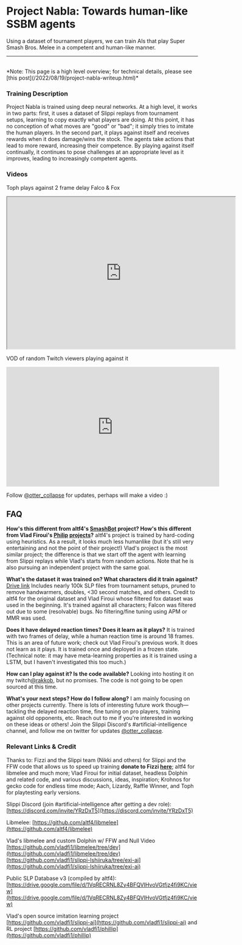 # Project Nabla: Towards human-like SSBM agents
Using a dataset of tournament players, we can train AIs that play Super Smash Bros. Melee in a competent and human-like manner.
<br>
<hr/>
<br>
*Note: This page is a high level overview; for technical details, please see [this post](/2022/08/19/project-nabla-writeup.html)*

### Training Description
Project Nabla is trained using deep neural networks. At a high level, it works in two parts: first, it uses a dataset of Slippi replays from tournament setups, learning to copy exactly what players are doing. At this point, it has no conception of what moves are "good" or "bad"; it simply tries to imitate the human players. In the second part, it plays against itself and receives rewards when it does damage/wins the stock. The agents take actions that lead to more reward, increasing their competence. By playing against itself continually, it continues to pose challenges at an appropriate level as it improves, leading to increasingly competent agents.


### Videos 
Toph plays against 2 frame delay Falco & Fox
<iframe
    src="https://player.twitch.tv/?video=v1566070587&parent=bycn.github.io&time=1h1m16s"
    height="400"
    width="600"
    allowfullscreen>
</iframe>

VOD of random Twitch viewers playing against it
<iframe width="560" height="315" src="https://www.youtube.com/embed/ovuP4n1o_yY" title="YouTube video player" frameborder="0" allow="accelerometer; autoplay; clipboard-write; encrypted-media; gyroscope; picture-in-picture" allowfullscreen></iframe>

Follow [@otter_collapse](https://twitter.com/otter_collapse) for updates, perhaps will make a video :)
## FAQ

**How's this different from altf4's [SmashBot](https://www.youtube.com/watch?v=kxwPr9oxUMw) project? How's this different from Vlad Firoui's [Philip](https://www.youtube.com/watch?v=dXJUlqBsZtE) [projects](https://www.youtube.com/watch?v=zHtgqxRxqYg)?**
altf4's project is trained by hard-coding using heuristics. As a result, it looks much less humanlike (but it's still very entertaining and not the point of their project!) Vlad's project is the most similar project; the difference is that we start off the agent with learning from Slippi replays while Vlad's starts from random actions. Note that he is also pursuing an independent project with the same goal.


**What's the dataset it was trained on? What characters did it train against?**
[Drive link](https://drive.google.com/file/d/1VqRECRNL8Zy4BFQVIHvoVGtfjz4fi9KC/view?usp=sharing) 
Includes nearly 100k SLP files from tournament setups, pruned to remove handwarmers, doubles, <30 second matches, and others. Credit to altf4 for the original dataset and Vlad Firoui whose filtered fox dataset was used in the beginning. It's trained against all characters; Falcon was filtered out due to some (resolvable) bugs. No filtering/fine tuning using APM or MMR was used.

**Does it have delayed reaction times? Does it learn as it plays?** It is trained with two frames of delay, while a human reaction time is around 18 frames. This is an area of future work; check out Vlad Firoui's previous work. It does not learn as it plays. It is trained once and deployed in a frozen state. (Technical note: it may have meta-learning properties as it is trained using a LSTM, but I haven't investigated this too much.)

**How can I play against it? Is the code available?** Looking into hosting it on my twitch[@rakkob](https://twitch.tv/rakkob), but no promises. The code is not going to be open sourced at this time.

**What's your next steps? How do I follow along?** I am mainly focusing on other projects currently. There is lots of interesting future work though—tackling the delayed reaction time, fine tuning on pro players, training against old opponents, etc. Reach out to me if you're interested in working on these ideas or others! Join the Slippi Discord's #artificial-intelligence channel, and follow me on twitter for updates [@otter_collapse](https://twitter.com/otter_collapse).



### Relevant Links & Credit
Thanks to: Fizzi and the Slippi team (Nikki and others) for Slippi and the FFW code that allows us to speed up training **donate to Fizzi [here](https://www.patreon.com/fizzi36)**; altf4 for libmelee and much more; Vlad Firoui for initial dataset, headless Dolphin and related code, and various discussions, ideas, inspiration;  Krohnos for gecko code for endless time mode; Aach, Lizardy, Raffle Winner, and Toph for playtesting early versions. 

Slippi Discord (join #artificial-intelligence after getting a dev role): [https://discord.com/invite/YRzDxT5](https://discord.com/invite/YRzDxT5)

Libmelee: [https://github.com/altf4/libmelee](https://github.com/altf4/libmelee)

Vlad's libmelee and custom Dolphin w/ FFW and Null Video [https://github.com/vladfi1/libmelee/tree/dev](https://github.com/vladfi1/libmelee/tree/dev) [https://github.com/vladfi1/slippi-Ishiiruka/tree/exi-ai](https://github.com/vladfi1/slippi-Ishiiruka/tree/exi-ai)

Public SLP Database v3 (compiled by altf4): [https://drive.google.com/file/d/1VqRECRNL8Zy4BFQVIHvoVGtfjz4fi9KC/view](https://drive.google.com/file/d/1VqRECRNL8Zy4BFQVIHvoVGtfjz4fi9KC/view)

Vlad's open source imitation learning project [https://github.com/vladfi1/slippi-ai](https://github.com/vladfi1/slippi-ai)
 and RL project [https://github.com/vladfi1/phillip](https://github.com/vladfi1/phillip)

